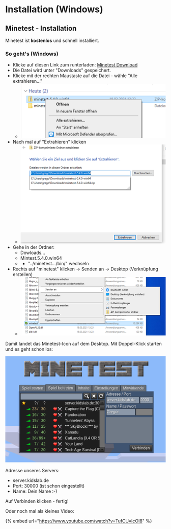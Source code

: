 # Installation \(Windows\)

## Minetest - Installation

Minetest ist **kostenlos** und schnell installiert.

### So geht's \(Windows\)

* Klicke auf diesen Link zum runterladen: [Minetest Download](https://github.com/minetest/minetest/releases/download/5.4.0/minetest-5.4.0-win64.zip)
* Die Datei wird unter "Downloads" gespeichert.
* Klicke mit der rechten Maustaste auf die Datei - wähle "Alle extrahieren..."
  * ![](../.gitbook/assets/minetest-install-1.png)
* Nach mal auf "Extrahieren" klicken
  * ![](../.gitbook/assets/minetest-install-2.png)
* Gehe in der Ordner:
  * Dowloads...
  * Mintest.5.4.0.win64
  * * "../minetest.../bin/" wechseln
* Rechts auf "minetest" klicken -&gt; Senden an -&gt; Desktop \(Verknüpfung erstellen\)
  * ![](../.gitbook/assets/minetest-install-3.png)

Damit landet das Minetest-Icon auf dem Desktop. Mit Doppel-Klick starten und es geht schon los:

![](../.gitbook/assets/minetest-install-4.png)

Adresse unseres Servers:

* server.kidslab.de
* Port: 30000 \(ist schon eingestellt\)
* Name: Dein Name :-\)

Auf Verbinden klicken - fertig!

Oder noch mal als kleines Video:

{% embed url="https://www.youtube.com/watch?v=TufCUvIcOI8" %}



